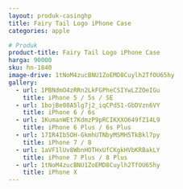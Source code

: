 ```yaml
---
layout: produk-casinghp
title: Fairy Tail Logo iPhone Case
categories: apple

# Produk
product-title: Fairy Tail Logo iPhone Case
harga: 90000
sku: hn-1840
image-drive: 1tNoM4zucBNU1ZoEMD8Cuylh2TfOU65hy
gallery:
  - url: 1PBNdmO4zRRn2LkFGPheCSIYwLZZOeIGu
    title: iPhone 5 / 5s / SE
  - url: 1bojBe08A5lg7j2_iqCPdS1-GbDVzn6VY
    title: iPhone 6 / 6s
  - url: 1KumanWEt7KdmzP9pRCIKXXO649fZ14L9
    title: iPhone 6 Plus / 6s Plus
  - url: 17IR4Ib5OH-GkmhUTNbyMSMH5TkBkl7py
    title: iPhone 7 / 8
  - url: 1aVF1lUv8WbnHOTHxUfCKgkHVbKRBakLY
    title: iPhone 7 Plus / 8 Plus
  - url: 1tNoM4zucBNU1ZoEMD8Cuylh2TfOU65hy
    title: iPhone X
---
```

